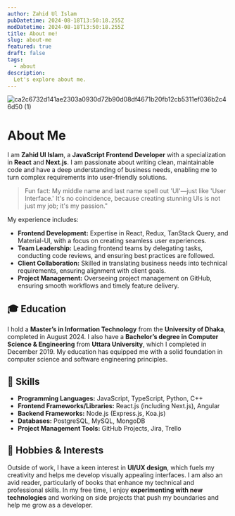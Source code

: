 ```yaml
---
author: Zahid Ul Islam
pubDatetime: 2024-08-18T13:50:18.255Z
modDatetime: 2024-08-18T13:50:18.255Z
title: About me!
slug: about-me
featured: true
draft: false
tags:
  - about
description:
  Let's explore about me.
---
```


![ca2c6732d141ae2303a0930d72b90d08df4671b20fb12cb5311ef036b2c46d50 (1)](https://github.com/user-attachments/assets/797a33f1-96bc-4f46-bd0f-6ff85f39636c)



# About Me

>
> 
I am **Zahid Ul Islam**, a **JavaScript Frontend Developer** with a specialization in **React** and **Next.js**. I am passionate about writing clean, maintainable code and have a deep understanding of business needs, enabling me to turn complex requirements into user-friendly solutions.

> Fun fact: My middle name and last name spell out 'UI'—just like 'User Interface.' It's no coincidence, because creating stunning UIs is not just my job; it's my passion."

My experience includes:
- **Frontend Development:** Expertise in React, Redux, TanStack Query, and Material-UI, with a focus on creating seamless user experiences. 
- **Team Leadership:** Leading frontend teams by delegating tasks, conducting code reviews, and ensuring best practices are followed.
- **Client Collaboration:** Skilled in translating business needs into technical requirements, ensuring alignment with client goals.
- **Project Management:** Overseeing project management on GitHub, ensuring smooth workflows and timely feature delivery.

## 🎓 Education
I hold a **Master’s in Information Technology** from the **University of Dhaka**, completed in August 2024. I also have a **Bachelor’s degree in Computer Science & Engineering** from **Uttara University**, which I completed in December 2019. My education has equipped me with a solid foundation in computer science and software engineering principles.

## 🌟 Skills
- **Programming Languages:** JavaScript, TypeScript, Python, C++
- **Frontend Frameworks/Libraries:** React.js (including Next.js), Angular
- **Backend Frameworks:** Node.js (Express.js, Koa.js)
- **Databases:** PostgreSQL, MySQL, MongoDB
- **Project Management Tools:** GitHub Projects, Jira, Trello

## 🎨 Hobbies & Interests
Outside of work, I have a keen interest in **UI/UX design**, which fuels my creativity and helps me develop visually appealing interfaces. I am also an avid reader, particularly of books that enhance my technical and professional skills. In my free time, I enjoy **experimenting with new technologies** and working on side projects that push my boundaries and help me grow as a developer.
